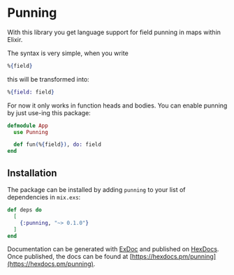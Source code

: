 # Punning

With this library you get language support for field punning in maps within Elixir.

The syntax is very simple, when you write

```elixir
%{field}
```

this will be transformed into:

```elixir
%{field: field}
```

For now it only works in function heads and bodies. You can enable punning by just use-ing this package:

```elixir
defmodule App
  use Punning

  def fun(%{field}), do: field
end
```

## Installation

The package can be installed by adding `punning` to your list of dependencies in `mix.exs`:

```elixir
def deps do
  [
    {:punning, "~> 0.1.0"}
  ]
end
```

Documentation can be generated with [ExDoc](https://github.com/elixir-lang/ex_doc)
and published on [HexDocs](https://hexdocs.pm). Once published, the docs can
be found at [https://hexdocs.pm/punning](https://hexdocs.pm/punning).
